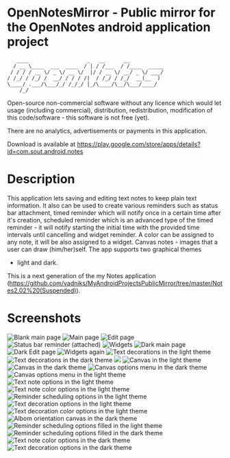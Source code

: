 # OpenNotesMirror - Public mirror for the OpenNotes android application project

```
   ____                   _   __      __           
  / __ \____  ___  ____  / | / /___  / /____  _____
 / / / / __ \/ _ \/ __ \/  |/ / __ \/ __/ _ \/ ___/
/ /_/ / /_/ /  __/ / / / /|  / /_/ / /_/  __(__  ) 
\____/ .___/\___/_/ /_/_/ |_/\____/\__/\___/____/  
    /_/
```

Open-source non-commercial software without any licence which would let usage (including commercial),
distribution, redistribution, modification of this code/software - this software is not free (yet).

There are no analytics, advertisements or payments in this application.

Download is available at https://play.google.com/store/apps/details?id=com.sout.android.notes

# Description

This application lets saving and editing text notes to keep plain text information.
It also can be used to create various reminders such as status bar attachment, timed reminder which
will notify once in a certain time after it's creation, scheduled reminder which is an advanced type
of the timed reminder - it will notify starting the initial time with the provided time intervals
until cancelling and widget reminder. A color can be assigned to any note, it will be also assigned to
a widget. Canvas notes - images that a user can draw (him/her)self. The app supports two graphical themes
 - light and dark.

This is a next generation of the my Notes application 
(https://github.com/vadniks/MyAndroidProjectsPublicMirror/tree/master/Notes2.02%20(Suspended)).

# Screenshots

![Blank main page](Screenshots/a.png "Blank main page")
![Main page](Screenshots/b.png "Main page")
![Edit page](Screenshots/c.png "Edit page")
![Status bar reminder (attached)](Screenshots/d.png "Status bar reminder (attached)")
![Widgets](Screenshots/e.png "Widgets")
![Dark main page](Screenshots/f.png "Dark main page")
![Dark Edit page](Screenshots/g.png "Dark edit page")
![Widgets again](Screenshots/h.png "Widgets again")
![Text decorations in the light theme](Screenshots/i.png "Text decorations in the light theme")
![Text decorations in the dark theme](Screenshots/j.png "Text decorations in the dark theme")
![](Screenshots/k.png)
![Canvas in the light theme](Screenshots/k.png "Canvas in the light theme")
![Canvas in the dark theme](Screenshots/l.png "Canvas in the dark theme")
![](Screenshots/m.png "Canvas options menu in the dark theme")
![](Screenshots/n.png "Canvas options menu in the light theme")
![](Screenshots/o.png "Text note options in the light theme")
![](Screenshots/p.png "Text note color options in the light theme")
![](Screenshots/q.png "Reminder scheduling options in the light theme")
![](Screenshots/r.png "Text decoration options in the light theme")
![](Screenshots/s.png "Text decoration color options in the light theme")
![](Screenshots/t.png "Albom orientation canvas in the dark theme")
![](Screenshots/u.png "Reminder scheduling options filled in the light theme")
![](Screenshots/v.png "Reminder scheduling options filled in the dark theme")
![](Screenshots/w.png "Text note color options in the dark theme")
![](Screenshots/x.png "Text decoration options in the dark theme")
